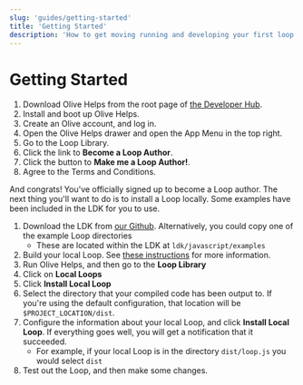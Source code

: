 ```yaml
---
slug: 'guides/getting-started'
title: 'Getting Started'
description: 'How to get moving running and developing your first loop.'
---
```


# Getting Started

1. Download Olive Helps from the root page of [the Developer Hub](https://open-olive.github.io/olive-helps/).
1. Install and boot up Olive Helps.
1. Create an Olive account, and log in.
1. Open the Olive Helps drawer and open the App Menu in the top right.
1. Go to the Loop Library.
1. Click the link to **Become a Loop Author**.
1. Click the button to **Make me a Loop Author!**.
1. Agree to the Terms and Conditions.

And congrats! You've officially signed up to become a Loop author. The next thing you'll want to do is to install a Loop locally. Some examples have been included in the LDK for you to use.

1. Download the LDK from [our Github](https://github.com/open-olive/loop-development-kit). Alternatively, you could copy one of the example Loop directories
    - These are located within the LDK at `ldk/javascript/examples`
1. Build your local Loop. See [these instructions](https://github.com/open-olive/loop-development-kit/tree/main/ldk/javascript#producing-loop-compilations) for more information.
1. Run Olive Helps, and then go to the **Loop Library**
1. Click on **Local Loops**
1. Click **Install Local Loop**
1. Select the directory that your compiled code has been output to. If you're using the default configuration, that location will be `$PROJECT_LOCATION/dist`.
1. Configure the information about your local Loop, and click **Install Local Loop**. If everything goes well, you will get a notification that it succeeded.
    - For example, if your local Loop is in the directory `dist/loop.js` you would select `dist`
1. Test out the Loop, and then make some changes.
